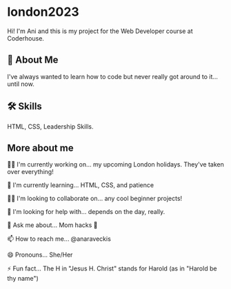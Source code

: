 # london2023

Hi! I'm Ani and this is my project for the Web Developer course at Coderhouse.

## 🚀 About Me
I've always wanted to learn how to code but never really got around to it... until now.

## 🛠 Skills
HTML, CSS, Leadership Skills.

## More about me
👩‍💻 I'm currently working on... my upcoming London holidays. They've taken over everything!

🧠 I'm currently learning... HTML, CSS, and patience

👯‍♀️ I'm looking to collaborate on... any cool beginner projects!

🤔 I'm looking for help with... depends on the day, really.

💬 Ask me about... Mom hacks 👦

📫 How to reach me...  @anaraveckis

😄 Pronouns... She/Her

⚡️ Fun fact...  The H in "Jesus H. Christ" stands for Harold (as in "Harold be thy name")
